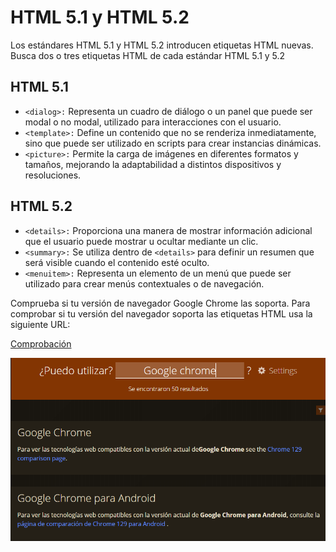 # HTML 5.1 y HTML 5.2

Los estándares HTML 5.1 y HTML 5.2 introducen etiquetas HTML nuevas. Busca dos o tres etiquetas HTML de cada estándar HTML 5.1 y 5.2

## HTML 5.1
* ```<dialog>:``` Representa un cuadro de diálogo o un panel que puede ser modal o no modal, utilizado para interacciones con el usuario.
* ```<template>:``` Define un contenido que no se renderiza inmediatamente, sino que puede ser utilizado en scripts para crear instancias dinámicas.
* ```<picture>:``` Permite la carga de imágenes en diferentes formatos y tamaños, mejorando la adaptabilidad a distintos dispositivos y resoluciones.

## HTML 5.2
* ```<details>:``` Proporciona una manera de mostrar información adicional que el usuario puede mostrar u ocultar mediante un clic.
* ```<summary>:``` Se utiliza dentro de ```<details>``` para definir un resumen que será visible cuando el contenido esté oculto.
* ```<menuitem>:``` Representa un elemento de un menú que puede ser utilizado para crear menús contextuales o de navegación.

Comprueba si tu versión de navegador Google Chrome las soporta. Para comprobar si tu versión del navegador soporta las etiquetas HTML usa la siguiente URL:

[Comprobación](https://caniuse.com/)

![foto3](foto.png) 